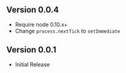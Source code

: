 ## Version 0.0.4

 * Require node 0.10.x+
 * Change `process.nextTick` to `setImmediate`

## Version 0.0.1

 * Initial Release